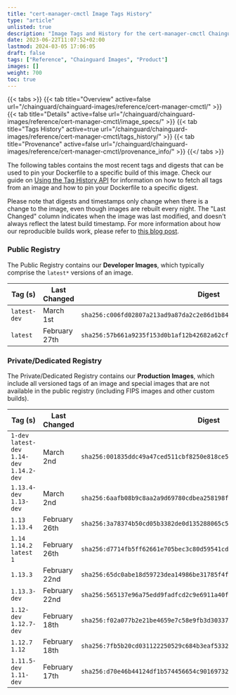 ```yaml
---
title: "cert-manager-cmctl Image Tags History"
type: "article"
unlisted: true
description: "Image Tags and History for the cert-manager-cmctl Chainguard Image"
date: 2023-06-22T11:07:52+02:00
lastmod: 2024-03-05 17:06:05
draft: false
tags: ["Reference", "Chainguard Images", "Product"]
images: []
weight: 700
toc: true
---
```


{{< tabs >}}
{{< tab title="Overview" active=false url="/chainguard/chainguard-images/reference/cert-manager-cmctl/" >}}
{{< tab title="Details" active=false url="/chainguard/chainguard-images/reference/cert-manager-cmctl/image_specs/" >}}
{{< tab title="Tags History" active=true url="/chainguard/chainguard-images/reference/cert-manager-cmctl/tags_history/" >}}
{{< tab title="Provenance" active=false url="/chainguard/chainguard-images/reference/cert-manager-cmctl/provenance_info/" >}}
{{</ tabs >}}

The following tables contains the most recent tags and digests that can be used to pin your Dockerfile to a specific build of this image. Check our guide on [Using the Tag History API](/chainguard/chainguard-images/using-the-tag-history-api/) for information on how to fetch all tags from an image and how to pin your Dockerfile to a specific digest.

Please note that digests and timestamps only change when there is a change to the image, even though images are rebuilt every night. The "Last Changed" column indicates when the image was last modified, and doesn't always reflect the latest build timestamp. For more information about how our reproducible builds work, please refer to [this blog post](https://www.chainguard.dev/unchained/reproducing-chainguards-reproducible-image-builds).

### Public Registry
The Public Registry contains our **Developer Images**, which typically comprise the `latest*` versions of an image.

| Tag (s)       | Last Changed  | Digest                                                                    |
|---------------|---------------|---------------------------------------------------------------------------|
|  `latest-dev` | March 1st     | `sha256:c006fd02807a213ad9a87da2c2e86d1b84fa4ecfcbecc6afec8e1252e8f2b2ec` |
|  `latest`     | February 27th | `sha256:57b661a9235f153d0b1af12b42682a62cf6985625736a4392f232975500737d4` |


### Private/Dedicated Registry
The Private/Dedicated Registry contains our **Production Images**, which include all versioned tags of an image and special images that are not available in the public registry (including FIPS images and other custom builds).

| Tag (s)                                       | Last Changed  | Digest                                                                    |
|-----------------------------------------------|---------------|---------------------------------------------------------------------------|
|  `1-dev` `latest-dev` `1.14-dev` `1.14.2-dev` | March 2nd     | `sha256:001835ddc49a47ced511cbf8250e818ce5de04f45aba2780e2681239cb202fb7` |
|  `1.13.4-dev` `1.13-dev`                      | March 2nd     | `sha256:6aafb08b9c8aa2a9d69780cdbea258198fd34fb0ef5c2b1239a2c1cc47f915d7` |
|  `1.13` `1.13.4`                              | February 26th | `sha256:3a78374b50cd05b3382de0d135288065c57576ca6360b365bed85f621cd2b26a` |
|  `1.14` `1.14.2` `latest` `1`                 | February 26th | `sha256:d7714fb5ff62661e705bec3c80d59541cddb55ec8840837a07a297257b75abda` |
|  `1.13.3`                                     | February 22nd | `sha256:65dc0abe18d59723dea14986be31785f4f4d7ffa4da983593670e264e6ff42cc` |
|  `1.13.3-dev`                                 | February 22nd | `sha256:565137e96a75edd9fadfcd2c9e6911a40f3949e75af380d3225b0a8d2dea9641` |
|  `1.12-dev` `1.12.7-dev`                      | February 18th | `sha256:f02a077b2e21be4659e7c58e9fb3d30337c2eec0db7eeb4a5b4b99c060970ca1` |
|  `1.12.7` `1.12`                              | February 18th | `sha256:7fb5b20cd031122250529c684b3eaf533208d0e3ab7ef0727ec527d638a5afbf` |
|  `1.11.5-dev` `1.11-dev`                      | February 17th | `sha256:d70e46b44124df1b574456654c90169732c55d86f3dee38aa34f8699e27e7abf` |


